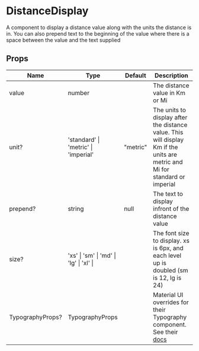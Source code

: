 # DistanceDisplay

A component to display a distance value along with the units the distance is in. You can also prepend text to the beginning of the value where there is a space between the value and the text supplied

## Props

| Name             | Type                                                        | Default  | Description                                                                                                                 |
| ---------------- | ----------------------------------------------------------- | -------- | --------------------------------------------------------------------------------------------------------------------------- |
| value            | number                                                      |          | The distance value in Km or Mi                                                                                              |
| unit?            | 'standard' &#124; 'metric' &#124; 'imperial'                | "metric" | The units to display after the distance value. This will display Km if the units are metric and Mi for standard or imperial |
| prepend?         | string                                                      | null     | The text to display infront of the distance value                                                                           |
| size?            | 'xs' &#124; 'sm' &#124; 'md' &#124; 'lg' &#124; 'xl' &#124; |          | The font size to display. xs is 6px, and each level up is doubled (sm is 12, lg is 24)                                      |
| TypographyProps? | TypographyProps                                             |          | Material UI overrides for their Typography component. See their [docs](https://mui.com/material-ui/api/typography/)         |
